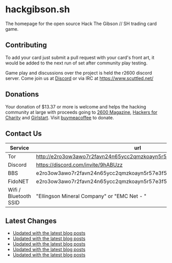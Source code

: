 # hackgibson.sh
The homepage for the open source Hack The Gibson // SH trading card game.


## Contributing

To add your card just submit a pull request with your card's front art, it would be added to the next run of set after community play testing.

Game play and discussions over the project is held the r2600 discord server. Come join us at [Discord](https://discord.com/invite/9hABUzz) or via IRC at https://www.scuttled.net/


## Donations

Your donation of $13.37 or more is welcome and helps the hacking community at large with proceeds going to [2600 Magazine](https://2600.com/), [Hackers for Charity](https://hackersforcharity.org) and [Girlstart](https://girlstart.org).  Visit [buymeacoffee](https://www.buymeacoffee.com/hackgibson.sh) to donate.


## Contact Us

Service | url
-|-
Tor | http://e2ro3ow3awo7r2favn24n65ycc2qmzkoayn5r57e3f56nvjwdcgg32ad.onion
Discord | https://discord.com/invite/9hABUzz
BBS | e2ro3ow3awo7r2favn24n65ycc2qmzkoayn5r57e3f56nvjwdcgg32ad.onion:23
FidoNET | e2ro3ow3awo7r2favn24n65ycc2qmzkoayn5r57e3f56nvjwdcgg32ad.onion:24554
Wifi / Bluetooth SSID | "Ellingson Mineral Company" or "EMC Net - <fidonet address>"

## Latest Changes
<!-- BLOG-POST-LIST:START -->
- [Updated with the latest blog posts](https://github.com/DFW2600/hackgibson.sh/commit/93cc4c67a35ff68c85daa9958f66b0c24755f364)
- [Updated with the latest blog posts](https://github.com/DFW2600/hackgibson.sh/commit/c093aedb905729998d8eedd2df7d445c3f3c3119)
- [Updated with the latest blog posts](https://github.com/DFW2600/hackgibson.sh/commit/45e52dc0201b5f38426baba6c317ca2e6dc3ecfc)
- [Updated with the latest blog posts](https://github.com/DFW2600/hackgibson.sh/commit/09b3f5c34cf5c1ccee60acf5eee0baef33adf2f2)
- [Updated with the latest blog posts](https://github.com/DFW2600/hackgibson.sh/commit/660851f9cfa579c68280443ee4470056de1b4ccc)
<!-- BLOG-POST-LIST:END -->
